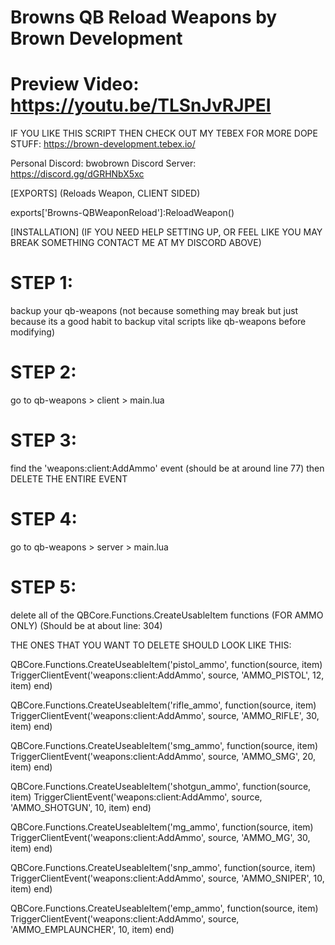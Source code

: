 # Browns QB Reload Weapons by Brown Development

# Preview Video: https://youtu.be/TLSnJvRJPEI


IF YOU LIKE THIS SCRIPT THEN CHECK OUT MY TEBEX FOR MORE DOPE STUFF: https://brown-development.tebex.io/

Personal Discord: bwobrown
Discord Server: https://discord.gg/dGRHNbX5xc

[EXPORTS] (Reloads Weapon, CLIENT SIDED)

exports['Browns-QBWeaponReload']:ReloadWeapon() 

[INSTALLATION] (IF YOU NEED HELP SETTING UP, OR FEEL LIKE YOU MAY BREAK SOMETHING CONTACT ME AT MY DISCORD ABOVE)

# STEP 1:

backup your qb-weapons (not because something may break but just because its a good habit to backup vital scripts like qb-weapons before modifying)

# STEP 2: 

go to qb-weapons > client > main.lua 

# STEP 3: 

find the 'weapons:client:AddAmmo' event (should be at around line 77) then DELETE THE ENTIRE EVENT

# STEP 4: 

go to qb-weapons > server > main.lua 

# STEP 5: 

delete all of the QBCore.Functions.CreateUsableItem functions (FOR AMMO ONLY) (Should be at about line: 304) 

THE ONES THAT YOU WANT TO DELETE SHOULD LOOK LIKE THIS:

QBCore.Functions.CreateUseableItem('pistol_ammo', function(source, item)
    TriggerClientEvent('weapons:client:AddAmmo', source, 'AMMO_PISTOL', 12, item)
end)

QBCore.Functions.CreateUseableItem('rifle_ammo', function(source, item)
    TriggerClientEvent('weapons:client:AddAmmo', source, 'AMMO_RIFLE', 30, item)
end)

QBCore.Functions.CreateUseableItem('smg_ammo', function(source, item)
    TriggerClientEvent('weapons:client:AddAmmo', source, 'AMMO_SMG', 20, item)
end)

QBCore.Functions.CreateUseableItem('shotgun_ammo', function(source, item)
    TriggerClientEvent('weapons:client:AddAmmo', source, 'AMMO_SHOTGUN', 10, item)
end)

QBCore.Functions.CreateUseableItem('mg_ammo', function(source, item)
    TriggerClientEvent('weapons:client:AddAmmo', source, 'AMMO_MG', 30, item)
end)

QBCore.Functions.CreateUseableItem('snp_ammo', function(source, item)
    TriggerClientEvent('weapons:client:AddAmmo', source, 'AMMO_SNIPER', 10, item)
end)

QBCore.Functions.CreateUseableItem('emp_ammo', function(source, item)
    TriggerClientEvent('weapons:client:AddAmmo', source, 'AMMO_EMPLAUNCHER', 10, item)
end)
